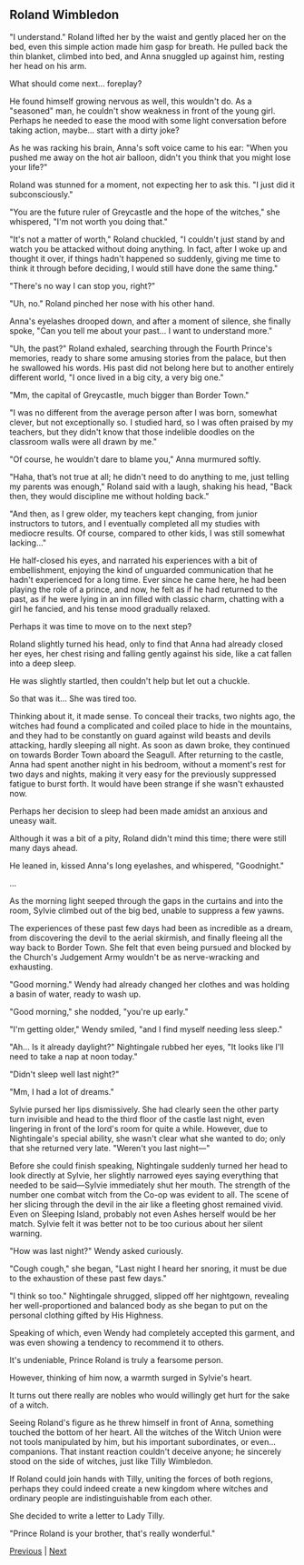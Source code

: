 ## Roland Wimbledon
"I understand." Roland lifted her by the waist and gently placed her on the bed, even this simple action made him gasp for breath. He pulled back the thin blanket, climbed into bed, and Anna snuggled up against him, resting her head on his arm.

What should come next... foreplay?

He found himself growing nervous as well, this wouldn't do. As a "seasoned" man, he couldn't show weakness in front of the young girl. Perhaps he needed to ease the mood with some light conversation before taking action, maybe... start with a dirty joke?

As he was racking his brain, Anna's soft voice came to his ear: "When you pushed me away on the hot air balloon, didn't you think that you might lose your life?"

Roland was stunned for a moment, not expecting her to ask this. "I just did it subconsciously."

"You are the future ruler of Greycastle and the hope of the witches," she whispered, "I'm not worth you doing that."

"It's not a matter of worth," Roland chuckled, "I couldn't just stand by and watch you be attacked without doing anything. In fact, after I woke up and thought it over, if things hadn't happened so suddenly, giving me time to think it through before deciding, I would still have done the same thing."

"There's no way I can stop you, right?"

"Uh, no." Roland pinched her nose with his other hand.



Anna's eyelashes drooped down, and after a moment of silence, she finally spoke, "Can you tell me about your past... I want to understand more."



"Uh, the past?" Roland exhaled, searching through the Fourth Prince's memories, ready to share some amusing stories from the palace, but then he swallowed his words. His past did not belong here but to another entirely different world, "I once lived in a big city, a very big one."



"Mm, the capital of Greycastle, much bigger than Border Town."



"I was no different from the average person after I was born, somewhat clever, but not exceptionally so. I studied hard, so I was often praised by my teachers, but they didn't know that those indelible doodles on the classroom walls were all drawn by me."



"Of course, he wouldn't dare to blame you," Anna murmured softly.



"Haha, that’s not true at all; he didn't need to do anything to me, just telling my parents was enough," Roland said with a laugh, shaking his head, "Back then, they would discipline me without holding back."



"And then, as I grew older, my teachers kept changing, from junior instructors to tutors, and I eventually completed all my studies with mediocre results. Of course, compared to other kids, I was still somewhat lacking..."



He half-closed his eyes, and narrated his experiences with a bit of embellishment, enjoying the kind of unguarded communication that he hadn't experienced for a long time. Ever since he came here, he had been playing the role of a prince, and now, he felt as if he had returned to the past, as if he were lying in an inn filled with classic charm, chatting with a girl he fancied, and his tense mood gradually relaxed.



Perhaps it was time to move on to the next step?



Roland slightly turned his head, only to find that Anna had already closed her eyes, her chest rising and falling gently against his side, like a cat fallen into a deep sleep.

He was slightly startled, then couldn't help but let out a chuckle.

So that was it... She was tired too.

Thinking about it, it made sense. To conceal their tracks, two nights ago, the witches had found a complicated and coiled place to hide in the mountains, and they had to be constantly on guard against wild beasts and devils attacking, hardly sleeping all night. As soon as dawn broke, they continued on towards Border Town aboard the Seagull. After returning to the castle, Anna had spent another night in his bedroom, without a moment's rest for two days and nights, making it very easy for the previously suppressed fatigue to burst forth. It would have been strange if she wasn't exhausted now.

Perhaps her decision to sleep had been made amidst an anxious and uneasy wait.

Although it was a bit of a pity, Roland didn't mind this time; there were still many days ahead.

He leaned in, kissed Anna's long eyelashes, and whispered, "Goodnight."

...

As the morning light seeped through the gaps in the curtains and into the room, Sylvie climbed out of the big bed, unable to suppress a few yawns.



The experiences of these past few days had been as incredible as a dream, from discovering the devil to the aerial skirmish, and finally fleeing all the way back to Border Town. She felt that even being pursued and blocked by the Church's Judgement Army wouldn't be as nerve-wracking and exhausting.



"Good morning." Wendy had already changed her clothes and was holding a basin of water, ready to wash up.



"Good morning," she nodded, "you're up early."



"I'm getting older," Wendy smiled, "and I find myself needing less sleep."



"Ah... Is it already daylight?" Nightingale rubbed her eyes, "It looks like I'll need to take a nap at noon today."



"Didn't sleep well last night?"



"Mm, I had a lot of dreams."



Sylvie pursed her lips dismissively. She had clearly seen the other party turn invisible and head to the third floor of the castle last night, even lingering in front of the lord's room for quite a while. However, due to Nightingale's special ability, she wasn't clear what she wanted to do; only that she returned very late. "Weren't you last night—"



Before she could finish speaking, Nightingale suddenly turned her head to look directly at Sylvie, her slightly narrowed eyes saying everything that needed to be said—Sylvie immediately shut her mouth. The strength of the number one combat witch from the Co-op was evident to all. The scene of her slicing through the devil in the air like a fleeting ghost remained vivid. Even on Sleeping Island, probably not even Ashes herself would be her match. Sylvie felt it was better not to be too curious about her silent warning.



"How was last night?" Wendy asked curiously.

"Cough cough," she began, "Last night I heard her snoring, it must be due to the exhaustion of these past few days."

"I think so too." Nightingale shrugged, slipped off her nightgown, revealing her well-proportioned and balanced body as she began to put on the personal clothing gifted by His Highness.

Speaking of which, even Wendy had completely accepted this garment, and was even showing a tendency to recommend it to others.

It's undeniable, Prince Roland is truly a fearsome person.

However, thinking of him now, a warmth surged in Sylvie's heart.

It turns out there really are nobles who would willingly get hurt for the sake of a witch.

Seeing Roland's figure as he threw himself in front of Anna, something touched the bottom of her heart. All the witches of the Witch Union were not tools manipulated by him, but his important subordinates, or even... companions. That instant reaction couldn't deceive anyone; he sincerely stood on the side of witches, just like Tilly Wimbledon.

If Roland could join hands with Tilly, uniting the forces of both regions, perhaps they could indeed create a new kingdom where witches and ordinary people are indistinguishable from each other.



She decided to write a letter to Lady Tilly.

"Prince Roland is your brother, that's really wonderful."





[Previous](CH0297.md) | [Next](CH0299.md)
